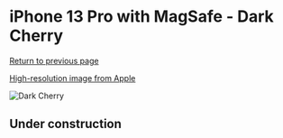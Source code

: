 # iPhone 13 Pro with MagSafe - Dark Cherry

[Return to previous page](/iphone_13)

[High-resolution image from Apple](https://store.storeimages.cdn-apple.com/8756/as-images.apple.com/is/MM1A3?wid=4500&hei=4500&fmt=png)

<div style="width: 500px"><img src="/almost_uncompressed/MM1A3.webp" alt="Dark Cherry"></div>

## Under construction
